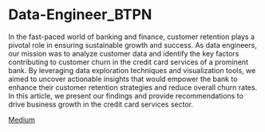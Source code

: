 # Data-Engineer_BTPN

In the fast-paced world of banking and finance, customer retention plays a pivotal role in ensuring sustainable growth and success. As data engineers, our mission was to analyze customer data and identify the key factors contributing to customer churn in the credit card services of a prominent bank. By leveraging data exploration techniques and visualization tools, we aimed to uncover actionable insights that would empower the bank to enhance their customer retention strategies and reduce overall churn rates. In this article, we present our findings and provide recommendations to drive business growth in the credit card services sector.

<a href="https://medium.com/@basharaaina/unveiling-insights-to-enhance-customer-retention-in-credit-card-services-a-data-engineering-deb2c818477f">Medium</a>
